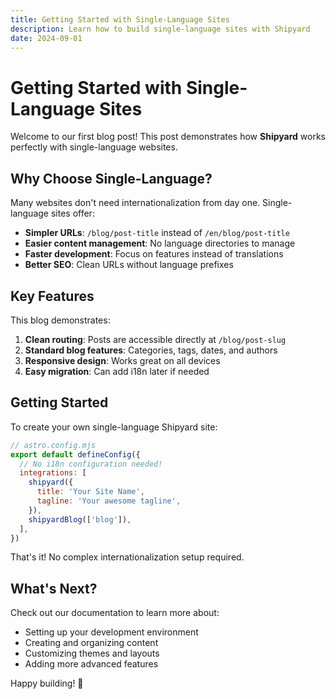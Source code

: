 ```yaml
---
title: Getting Started with Single-Language Sites
description: Learn how to build single-language sites with Shipyard
date: 2024-09-01
---
```


# Getting Started with Single-Language Sites

Welcome to our first blog post! This post demonstrates how **Shipyard** works perfectly with single-language websites.

## Why Choose Single-Language?

Many websites don't need internationalization from day one. Single-language sites offer:

- **Simpler URLs**: `/blog/post-title` instead of `/en/blog/post-title`
- **Easier content management**: No language directories to manage
- **Faster development**: Focus on features instead of translations
- **Better SEO**: Clean URLs without language prefixes

## Key Features

This blog demonstrates:

1. **Clean routing**: Posts are accessible directly at `/blog/post-slug`
2. **Standard blog features**: Categories, tags, dates, and authors
3. **Responsive design**: Works great on all devices
4. **Easy migration**: Can add i18n later if needed

## Getting Started

To create your own single-language Shipyard site:

```javascript
// astro.config.mjs
export default defineConfig({
  // No i18n configuration needed!
  integrations: [
    shipyard({
      title: 'Your Site Name',
      tagline: 'Your awesome tagline',
    }),
    shipyardBlog(['blog']),
  ],
})
```

That's it! No complex internationalization setup required.

## What's Next?

Check out our documentation to learn more about:
- Setting up your development environment
- Creating and organizing content
- Customizing themes and layouts
- Adding more advanced features

Happy building! 🚀